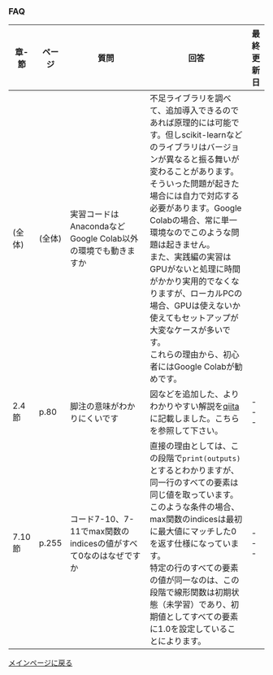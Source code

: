 ### FAQ


|章-節|ページ  |質問　　　　　　　|回答|最終更新日|
|---|---|---|---|---|
|(全体)|(全体)|実習コードはAnacondaなどGoogle Colab以外の環境でも動きますか|不足ライブラリを調べて、追加導入できるのであれば原理的には可能です。但しscikit-learnなどのライブラリはバージョンが異なると振る舞いが変わることがあります。そういった問題が起きた場合には自力で対応する必要があります。Google Colabの場合、常に単一環境なのでこのような問題は起きません。<br>また、実践編の実習はGPUがないと処理に時間がかかり実用的でなくなりますが、ローカルPCの場合、GPUは使えないか使えてもセットアップが大変なケースが多いです。<br>これらの理由から、初心者にはGoogle Colabが勧めです。
|2.4節|p.80|脚注の意味がわかりにくいです|図などを追加した、よりわかりやすい解説を[qiita](https://qiita.com/makaishi2/items/2c40fe43c01b35acb8c4)に記載しました。こちらを参照して下さい。|---|
|7.10節|p.255|コード7-10、7-11でmax関数のindicesの値がすべて0なのはなぜですか|直接の理由としては、この段階で``print(outputs)``とするとわかりますが、同一行のすべての要素は同じ値を取っています。このような条件の場合、max関数のindicesは最初に最大値にマッチした0を返す仕様になっています。<br>特定の行のすべての要素の値が同一なのは、この段階で線形関数は初期状態（未学習）であり、初期値としてすべての要素に1.0を設定していることによります。|---|





[メインページに戻る](../README.md)
